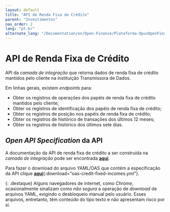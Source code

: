 ```yaml
---
layout: default
title: "API de Renda Fixa de Crédito"
parent: "Investimentos"
nav_order: 2
lang: "pt-br"
alternate_lang: "/Documentation/en/Open-Finance/Plataforma-OpusOpenFinance/Integração/dados-investimentos/dados-renda-fixa-credito/"
---
```


# API de Renda Fixa de Crédito

API da *camada de integração* que retorna dados de renda fixa de crédito mantidos pelo cliente na instituição Transmissora de Dados.

Em linhas gerais, existem *endpoints* para:

- Obter os registros de operações dos papéis de renda fixa de crédito mantidos pelo cliente;
- Obter os registros de identificação dos papéis de renda fixa de crédito;
- Obter os registros de posição nos papéis de renda fixa de crédito;
- Obter os registros de histórico de transações dos últimos 12 meses;
- Obter os registros de histórico dos últimos sete dias.

## *Open API Specification* da API

A documentação da API de renda fixa de crédito a ser construída na *camada de integração* pode ser encontrada [**aqui**][API-Renda-Fixa-Credito].

Para fazer o download do arquivo YAML/OAS que contém a especificação da API clique [**aqui**](../../apis/dados-investimento/oas-credit-fixed-incomes.yml){:download="oas-credit-fixed-incomes.yml"}.

{: .destaque}
Alguns navegadores de internet, como *Chrome*, ocasionalmente sinalizam como *não segura* a operação de *download* de arquivos YAML, exigindo o desbloqueio manual pelo usuário. Esses arquivos, entretanto, têm conteúdo do tipo texto e não apresentam risco por si.

[API-Renda-Fixa-Credito]: ../../../../../swagger-ui/index.html?api=data-credit-fixed-incomes
